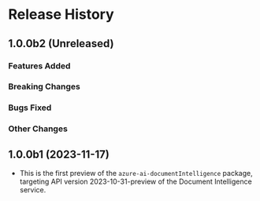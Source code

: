# Release History

## 1.0.0b2 (Unreleased)

### Features Added

### Breaking Changes

### Bugs Fixed

### Other Changes

## 1.0.0b1 (2023-11-17)

- This is the first preview of the `azure-ai-documentIntelligence` package, targeting API version 2023-10-31-preview of the Document Intelligence service.
